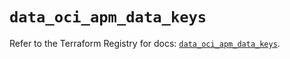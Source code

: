 # `data_oci_apm_data_keys`

Refer to the Terraform Registry for docs: [`data_oci_apm_data_keys`](https://registry.terraform.io/providers/hashicorp/oci/7.19.0/docs/data-sources/apm_data_keys).
